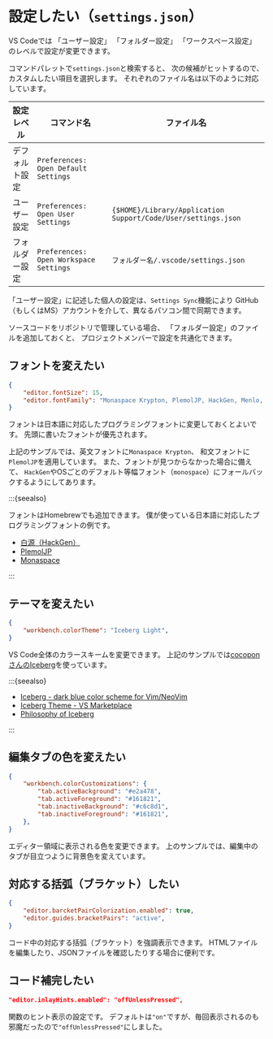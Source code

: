 # 設定したい（``settings.json``）

VS Codeでは
「ユーザー設定」
「フォルダー設定」
「ワークスペース設定」
のレベルで設定が変更できます。

コマンドパレットで``settings.json``と検索すると、
次の候補がヒットするので、カスタムしたい項目を選択します。
それぞれのファイル名は以下のように対応しています。

| 設定レベル | コマンド名 | ファイル名 |
|---|---|---|
| デフォルト設定 | ``Preferences: Open Default Settings`` | |
| ユーザー設定 | ``Preferences: Open User Settings`` | ``{$HOME}/Library/Application Support/Code/User/settings.json`` |
| フォルダー設定 | ``Preferences: Open Workspace Settings`` | ``フォルダー名/.vscode/settings.json`` |

「ユーザー設定」に記述した個人の設定は、``Settings Sync``機能により
GitHub（もしくはMS）アカウントを介して、異なるパソコン間で同期できます。

ソースコードをリポジトリで管理している場合、
「フォルダー設定」のファイルを追加しておくと、
プロジェクトメンバーで設定を共通化できます。

## フォントを変えたい

```json
{
    "editor.fontSize": 15,
    "editor.fontFamily": "Monaspace Krypton, PlemolJP, HackGen, Menlo, Consolas, monospace",
}
```

フォントは日本語に対応したプログラミングフォントに変更しておくとよいです。
先頭に書いたフォントが優先されます。

上記のサンプルでは、英文フォントに``Monaspace Krypton``、
和文フォントに``PlemolJP``を適用しています。
また、フォントが見つからなかった場合に備えて、
``HackGen``やOSごとのデフォルト等幅フォント（``monospace``）にフォールバックするようにしてあります。

:::{seealso}

フォントはHomebrewでも追加できます。
僕が使っている日本語に対応したプログラミングフォントの例です。

- [白源（HackGen）](https://github.com/yuru7/HackGen)
- [PlemolJP](https://github.com/yuru7/PlemolJP)
- [Monaspace](https://monaspace.githubnext.com/)

:::

## テーマを変えたい

```json
{
    "workbench.colorTheme": "Iceberg Light",
}
```

VS Code全体のカラースキームを変更できます。
上記のサンプルでは[cocoponさんのIceberg](https://marketplace.visualstudio.com/items?itemName=cocopon.iceberg-theme)を使っています。

:::{seealso}

- [Iceberg - dark blue color scheme for Vim/NeoVim](https://cocopon.github.io/iceberg.vim/)
- [Iceberg Theme - VS Marketplace](https://marketplace.visualstudio.com/items?itemName=cocopon.iceberg-theme)
- [Philosophy of Iceberg](https://speakerdeck.com/cocopon/creating-your-lovely-color-scheme)

:::

## 編集タブの色を変えたい

```json
{
    "workbench.colorCustomizations": {
        "tab.activeBackground": "#e2a478",
        "tab.activeForeground": "#161821",
        "tab.inactiveBackground": "#c6c8d1",
        "tab.inactiveForeground": "#161821",
    },
}
```

エディター領域に表示される色を変更できます。
上のサンプルでは、編集中のタブが目立つように背景色を変えています。

## 対応する括弧（ブラケット）したい

```json
{
    "editor.barcketPairColorization.enabled": true,
    "editor.guides.bracketPairs": "active",
}
```

コード中の対応する括弧（ブラケット）を強調表示できます。
HTMLファイルを編集したり、JSONファイルを確認したりする場合に便利です。

## コード補完したい

```json
"editor.inlayHints.enabled": "offUnlessPressed",
```

関数のヒント表示の設定です。
デフォルトは``"on"``ですが、毎回表示されるのも
邪魔だったので``"offUnlessPressed"``にしました。
